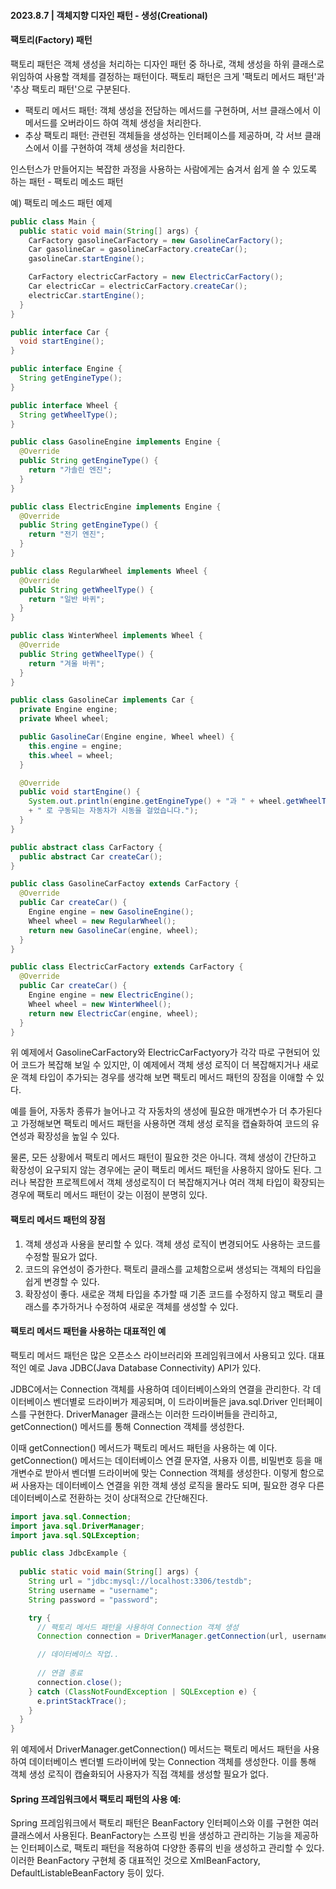 #### 2023.8.7 | 객체지향 디자인 패턴 - 생성(Creational)

#### 팩토리(Factory) 패턴

팩토리 패턴은 객체 생성을 처리하는 디자인 패턴 중 하나로, 객체 생성을 하위 클래스로 위임하여 사용할 객체를 결정하는 패턴이다. 팩토리 패턴은 크게 '팩토리 메서드 패턴'과 '추상 팩토리 패턴'으로 구분된다.

- 팩토리 메서드 패턴: 객체 생성을 전담하는 메서드를 구현하며, 서브 클래스에서 이 메서드를 오버라이드 하여 객체 생성을 처리한다.
- 추상 팩토리 패턴: 관련된 객체들을 생성하는 인터페이스를 제공하며, 각 서브 클래스에서 이를 구현하여 객체 생성을 처리한다.

인스턴스가 만들어지는 복잡한 과정을 사용하는 사람에게는 숨겨서 쉽게 쓸 수 있도록 하는 패턴 - 팩토리 메소드 패턴

예) 팩토리 메소드 패턴 예제 

```java
public class Main {
  public static void main(String[] args) {
    CarFactory gasolineCarFactory = new GasolineCarFactory();
    Car gasolineCar = gasolineCarFactory.createCar();
    gasolineCar.startEngine();

    CarFactory electricCarFactory = new ElectricCarFactory();
    Car electricCar = electricCarFactory.createCar();
    electricCar.startEngine();
  }
}
```

```java
public interface Car {
  void startEngine();
}

public interface Engine {
  String getEngineType();
}

public interface Wheel {
  String getWheelType();
}
```

```java
public class GasolineEngine implements Engine {
  @Override
  public String getEngineType() {
    return "가솔린 엔진";
  }
}

public class ElectricEngine implements Engine {
  @Override
  public String getEngineType() {
    return "전기 엔진";
  }
}
```

```java
public class RegularWheel implements Wheel {
  @Override
  public String getWheelType() {
    return "일반 바퀴";
  }
}

public class WinterWheel implements Wheel {
  @Override
  public String getWheelType() {
    return "겨울 바퀴";
  }
}
```

```java
public class GasolineCar implements Car {
  private Engine engine;
  private Wheel wheel;

  public GasolineCar(Engine engine, Wheel wheel) {
    this.engine = engine;
    this.wheel = wheel;
  }

  @Override
  public void startEngine() {
    System.out.println(engine.getEngineType() + "과 " + wheel.getWheelType() 
    + " 로 구동되는 자동차가 시동을 걸었습니다.");
  }
}
```

```java
public abstract class CarFactory {
  public abstract Car createCar();
}

public class GasolineCarFactoy extends CarFactory {
  @Override
  public Car createCar() {
    Engine engine = new GasolineEngine();
    Wheel wheel = new RegularWheel();
    return new GasolineCar(engine, wheel);
  }
}

public class ElectricCarFactory extends CarFactory {
  @Override
  public Car createCar() {
    Engine engine = new ElectricEngine();
    Wheel wheel = new WinterWheel();
    return new ElectricCar(engine, wheel);
  }
}
```

위 예제에서 GasolineCarFactory와 ElectricCarFactyory가 각각 따로 구현되어 있어 코드가 복잡해 보일 수 있지만, 이 예제에서 객체 생성 로직이 더 복잡해지거나 새로운 객체 타입이 추가되는 경우를 생각해 보면 팩토리 메서드 패턴의 장점을 이애할 수 있다. 

예를 들어, 자동차 종류가 늘어나고 각 자동차의 생성에 필요한 매개변수가 더 추가된다고 가정해보면 팩토리 메서드 패턴을 사용하면 객체 생성 로직을 캡슐화하여 코드의 유연성과 확장성을 높일 수 있다. 

물론, 모든 상황에서 팩토리 메서드 패턴이 필요한 것은 아니다. 객체 생성이 간단하고 확장성이 요구되지 않는 경우에는 굳이 팩토리 메서드 패턴을 사용하지 않아도 된다. 그러나 복잡한 프로젝트에서 객체 생성로직이 더 복잡해지거나 여러 객체 타입이 확장되는 경우에 팩토리 메서드 패턴이 갖는 이점이 분명히 있다.

#### 팩토리 메서드 패턴의 장점

1. 객체 생성과 사용을 분리할 수 있다. 객체 생성 로직이 변경되어도 사용하는 코드를 수정할 필요가 없다.
2. 코드의 유연성이 증가한다. 팩토리 클래스를 교체함으로써 생성되는 객체의 타입을 쉽게 변경할 수 있다.
3. 확장성이 좋다. 새로운 객체 타입을 추가할 때 기존 코드를 수정하지 않고 팩토리 클래스를 추가하거나 수정하여 새로운 객체를 생성할 수 있다. 

#### 팩토리 메서드 패턴을 사용하는 대표적인 예

팩토리 메서드 패턴은 많은 오픈소스 라이브러리와 프레임워크에서 사용되고 있다. 대표적인 예로 Java JDBC(Java Database Connectivity) API가 있다.

JDBC에서는 Connection 객체를 사용하여 데이터베이스와의 연결을 관리한다. 각 데이터베이스 벤더별로 드라이버가 제공되며, 이 드라이버들은 java.sql.Driver 인터페이스를 구현한다. DriverManager 클래스는 이러한 드라이버들을 관리하고, getConnection() 메서드를 통해 Connection 객체를 생성한다.

이때 getConnection() 메서드가 팩토리 메서드 패턴을 사용하는 예 이다. getConnection() 메서드는 데이터베이스 연결 문자열, 사용자 이름, 비밀번호 등을 매개변수로 받아서 벤더별 드라이버에 맞는 Connection 객체를 생성한다. 이렇게 함으로써 사용자는 데이터베이스 연결을 위한 객체 생성 로직을 몰라도 되며, 필요한 경우 다른 데이터베이스로 전환하는 것이 상대적으로 간단해진다. 

```java
import java.sql.Connection;
import java.sql.DriverManager;
import java.sql.SQLException;

public class JdbcExample {
  
  public static void main(String[] args) {
    String url = "jdbc:mysql://localhost:3306/testdb";
    String username = "username";
    String password = "password";

    try {
      // 팩토리 메서드 패턴을 사용하여 Connection 객체 생성
      Connection connection = DriverManager.getConnection(url, username, password);

      // 데이터베이스 작업..
      
      // 연결 종료
      connection.close();
    } catch (ClassNotFoundException | SQLException e) {
      e.printStackTrace();
    }
  }
}
```

위 예제에서 DriverManager.getConnection() 메서드는 팩토리 메서드 패턴을 사용하여 데이터베이스 벤더별 드라이버에 맞는 Connection 객체를 생성한다. 이를 통해 객체 생성 로직이 캡슐화되어 사용자가 직접 객체를 생성할 필요가 없다. 

#### Spring 프레임워크에서 팩토리 패턴의 사용 예:

Spring 프레임워크에서 팩토리 패턴은 BeanFactory 인터페이스와 이를 구현한 여러 클래스에서 사용된다. BeanFactory는 스프링 빈을 생성하고 관리하는 기능을 제공하는 인터페이스로, 팩토리 패턴을 적용하여 다양한 종류의 빈을 생성하고 관리할 수 있다. 이러한 BeanFactory 구현체 중 대표적인 것으로 XmlBeanFactory, DefaultListableBeanFactory 등이 있다. 